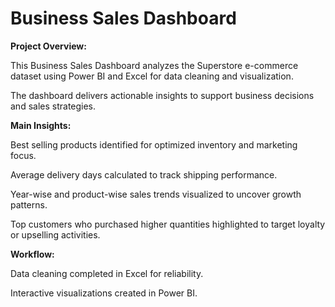 <h1>Business Sales Dashboard</h1>

**Project Overview:**<br>

This Business Sales Dashboard analyzes the Superstore e-commerce dataset using Power BI and Excel for data cleaning and visualization. 

The dashboard delivers actionable insights to support business decisions and sales strategies.

**Main Insights:**<br>

Best selling products identified for optimized inventory and marketing focus.

Average delivery days calculated to track shipping performance.

Year-wise and product-wise sales trends visualized to uncover growth patterns.

Top customers who purchased higher quantities highlighted to target loyalty or upselling activities.

**Workflow:**<br>

Data cleaning completed in Excel for reliability.

Interactive visualizations created in Power BI.
